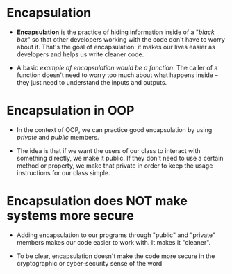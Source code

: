 # Encapsulation

* __Encapsulation__ is the practice of hiding information inside of a "_black box_" so that other developers working with the code don't have to worry about it. That's the goal of encapsulation: it makes our lives easier as developers and helps us write cleaner code.

* A basic _example of encapsulation would be a function_. The caller of a function doesn't need to worry too much about what happens inside – they just need to understand the inputs and outputs.

# Encapsulation in OOP
* In the context of OOP, we can practice good encapsulation by using _private_ and _public_ members.

* The idea is that if we want the users of our class to interact with something directly, we make it public. If they don't need to use a certain method or property, we make that private in order to keep the usage instructions for our class simple.

# Encapsulation does NOT make systems more secure
* Adding encapsulation to our programs through "public" and "private" members makes our code easier to work with. It makes it "cleaner".

* To be clear, encapsulation doesn't make the code more secure in the cryptographic or cyber-security sense of the word